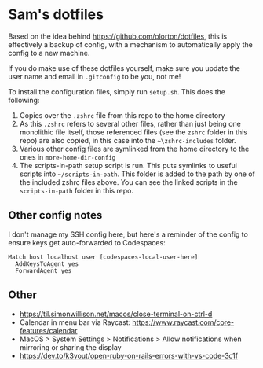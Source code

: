 # Sam's dotfiles

Based on the idea behind https://github.com/olorton/dotfiles, this is effectively a backup of config, with a mechanism to automatically apply the config to a new machine.

If you do make use of these dotfiles yourself, make sure you update the user name and email in `.gitconfig` to be you, not me!

To install the configuration files, simply run `setup.sh`.  This does the following:

1. Copies over the `.zshrc` file from this repo to the home directory
2. As this `.zshrc` refers to several other files, rather than just being one monolithic file itself, those referenced files (see the `zshrc` folder in this repo) are also copied, in this case into the `~\zshrc-includes` folder.
3. Various other config files are symlinked from the home directory to the ones in `more-home-dir-config`
4. The scripts-in-path setup script is run.  This puts symlinks to useful scripts into `~/scripts-in-path`.  This folder is added to the path by one of the included zshrc files above.  You can see the linked scripts in the `scripts-in-path` folder in this repo.

## Other config notes

I don't manage my SSH config here, but here's a reminder of the config to ensure keys get auto-forwarded to Codespaces:

```text
Match host localhost user [codespaces-local-user-here]
  AddKeysToAgent yes
  ForwardAgent yes
```

## Other

- https://til.simonwillison.net/macos/close-terminal-on-ctrl-d
- Calendar in menu bar via Raycast: https://www.raycast.com/core-features/calendar
- MacOS > System Settings > Notifications > Allow notifications when mirroring or sharing the display
- https://dev.to/k3vout/open-ruby-on-rails-errors-with-vs-code-3c1f
